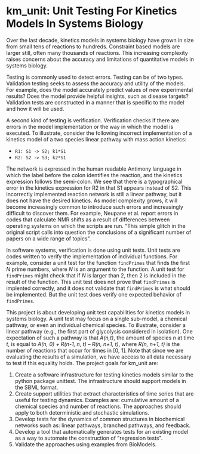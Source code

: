 # km_unit: Unit Testing For Kinetics Models In Systems Biology


Over the last decade, kinetics models in systems biology have grown in size from small tens of reactions to hundreds. Constraint based models are larger still, often many thousands of reactions. This increasing complexity raises concerns about the accuracy and limitations of quantitative models in systems biology.

Testing is commonly used to detect errors. Testing can be of two types. Validation testing seeks to assess the accuracy and utility of the models. For example, does the model accurately predict values of new experimental results? Does the model provide helpful insights, such as disease targets? Validation tests are constructed in a manner that is specific to the model and how it will be used.

A second kind of testing is verification. Verification checks if there are errors in the model implementation or the way in which the model is executed. To illustrate, consider the following incorrect implementation of a kinetics model of a two species linear pathway with mass action kinetics:

- ``R1: S1 -> S2; k1*S1``
- ``R2: S2 -> S3; k2*S1``

The network is expressed in the human readable Antimony language in which the label before the colon identifies the reaction, and the kinetics expression follows the semi-colon. We see that there is a typographical error in the kinetics expression for R2 in that S1 appears instead of S2. This incorrectly implemented reaction network is still a linear pathway, but it does not have the desired kinetics. As model complexity grows, it will become increasingly common to introduce such errors and increasingly difficult to discover them. For example, Neupane et al. report errors in codes that calculate NMR shifts as a result  of differences between operating systems on which the scripts are run. “This simple glitch in the original script calls into question the conclusions of a significant number of papers on a wide range of topics”.

In software systems, verification is done using unit tests. Unit tests are codes written to verify the implementation of individual functions. For example, consider a unit test for the function ``findPrimes`` that finds the first *N* prime numbers, where *N* is an argument to the function. A unit test for ``findPrimes`` might check that if *N* is larger than 2, then 2 is included in the result of the function. This unit test does not prove that ``findPrimes`` is implented correctly, and it does not validate that ``findPrimes`` is what should be implemented. But the unit test does verify one expected behavior of ``findPrimes``.

This project is about developing unit test capabilities for kinetics models in systems biology. A unit test may focus on a single sub-model, a chemical pathway, or even an individual chemical species. To illustrate, consider a linear pathway (e.g., the first part of glycolysis considered in isolation). One expectation of such a pathway is that *A(n,t)*, the amount of species *n* at time *t*, is equal to *A(n, 0) + R(n-1, n, t) – R(n, n+1, t)*, where *R(n, n+1, t)* is the number of reactions that occur for times in [0, 1]. Note that since we are evaluating the results of a simulation, we have access to all data necessary to test if this equality holds.
The project goals for km_unit are:

1.	Create a software infrastructure for testing kinetics models similar to the python package unittest. The infrastructure should support models in the SBML format.
2.	Create support utilities that extract characteristics of time series that are useful for testing dynamics. Examples are: cumulative amount of a chemical species and number of reactions. The approaches should apply to both deterministic and stochastic simulations.
3.	Develop tests for the dynamics of common structures in biochemical networks such as: linear pathways, branched pathways, and feedback.
4.	Develop a tool that automatically generates tests for an existing model as a way to automate the construction of "regression tests".
5.	Validate the approaches using examples from BioModels.


